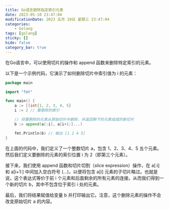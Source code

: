 ```yaml
---
title: Go语言删除指定索引元素
date: 2023-05-10 23:47:04
modificationDate: 2023 五月 10日 星期三 23:47:04
categories: 
	- Golang
tags: [golang]
sticky: []
hide: false
category_bar: true
---
```


在Go语言中，可以使用切片的操作和 append 函数来删除特定索引的元素。

以下是一个示例代码，它演示了如何删除切片中索引值为 i 的元素：


```go
package main

import "fmt"

func main() {
    a := []int{1, 2, 3, 4, 5}
    i := 2 // 要删除的索引

    // 将要删除的元素从原始切片中删除，并返回剩下的元素组成的新切片
    b := append(a[:i], a[i+1:]...)

    fmt.Println(b) // 输出 [1 2 4 5]
}
```

在上面的代码中，我们定义了一个整数切片 a，包含 1、2、3、4、5 五个元素。然后我们定义要删除的元素的索引位置 i 为 2（即第三个元素）。

接下来，我们使用 append 函数和切片切割（slice expression）操作，在 a[:i] 和 a[i+1:] 中间加入空白符号 (...)，以便将包含 a[i] 元素的子切片略过。也就是说，这个表达式等价于前 i 个元素和后面剩余的所有元素的连接。从而我们得到一个新的切片 b，其中不包含位于索引 i 处的元素。

最后，我们将结果赋值给变量 b 并打印输出它。注意，这个删除元素的操作不会改变原始切片 a 的内容。